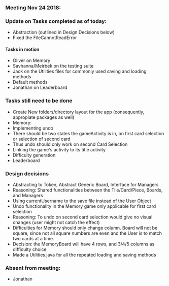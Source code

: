 ### Meeting Nov 24 2018:

### Update on Tasks completed as of today:
+ Abstraction (outlined in Design Decisions below)
+ Fixed the FileCannotReadError


#### Tasks in motion
+ Oliver on Memory
+ Savhanna/Meirbek on the testing suite
+ Jack on the Utilities files for commonly used saving and loading methods
 + Default methods
+ Jonathan on Leaderboard

### Tasks still need to be done
+ Create New folders/directory layout for the app (consequently, appropiate packages as well)
+ Memory:
 + Implementing undo
  + There should be two states the gameActivity is in, on first card selection or selection of second card
  + Thus undo should only work on second Card Selection
 + Linking the game's activity to its title activity
 + Difficulty generation
+ Leaderboard

### Design decisions
+ Abstracting to Token, Abstract Generic Board, Interface for Managers
 + Reasoning: Shared functionalities between the Tile/Card/Piece, Boards, and Managers
+ Using currentUsername to the save file instead of the User Object
+ Undo functionality in the Memory game only applicable for first card selection
 + Reasoning: To undo on second card selection would give no visual changes (user might not catch the effect)
+ Difficulties for Memory should only change column. Board will not be square, since not all square numbers are even and the User is to match two cards at a time.
 + Decision: the MemoryBoard will have 4 rows, and 3/4/5 columns as difficulty choice
 + Made a Utilities.java for all the repeated loading and saving methods

 ### Absent from meeting:
+ Jonathan